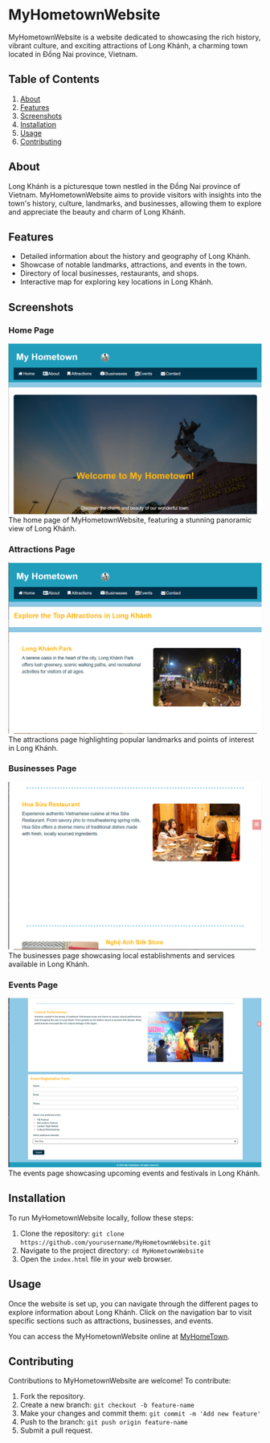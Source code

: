# MyHometownWebsite

MyHometownWebsite is a website dedicated to showcasing the rich history, vibrant culture, and exciting attractions of Long Khánh, a charming town located in Đồng Nai province, Vietnam.

## Table of Contents
1. [About](#about)
2. [Features](#features)
3. [Screenshots](#screenshots)
4. [Installation](#installation)
5. [Usage](#usage)
6. [Contributing](#contributing)

## About
Long Khánh is a picturesque town nestled in the Đồng Nai province of Vietnam. MyHometownWebsite aims to provide visitors with insights into the town's history, culture, landmarks, and businesses, allowing them to explore and appreciate the beauty and charm of Long Khánh.

## Features
- Detailed information about the history and geography of Long Khánh.
- Showcase of notable landmarks, attractions, and events in the town.
- Directory of local businesses, restaurants, and shops.
- Interactive map for exploring key locations in Long Khánh.

## Screenshots
### Home Page
![Home Page](screenshots/homepage.png)
The home page of MyHometownWebsite, featuring a stunning panoramic view of Long Khánh.

### Attractions Page
![Attractions Page](screenshots/attractions.png)
The attractions page highlighting popular landmarks and points of interest in Long Khánh.

### Businesses Page
![Businesses Page](screenshots/businesses.png)
The businesses page showcasing local establishments and services available in Long Khánh.

### Events Page
![Events Page](screenshots/events.png)
The events page showcasing upcoming events and festivals in Long Khánh.

## Installation
To run MyHometownWebsite locally, follow these steps:
1. Clone the repository: `git clone https://github.com/yourusername/MyHometownWebsite.git`
2. Navigate to the project directory: `cd MyHometownWebsite`
3. Open the `index.html` file in your web browser.

## Usage
Once the website is set up, you can navigate through the different pages to explore information about Long Khánh. Click on the navigation bar to visit specific sections such as attractions, businesses, and events.

You can access the MyHometownWebsite online at [MyHomeTown](https://tuho9428.github.io/MyHometownWebsite/).

## Contributing
Contributions to MyHometownWebsite are welcome! To contribute:
1. Fork the repository.
2. Create a new branch: `git checkout -b feature-name`
3. Make your changes and commit them: `git commit -m 'Add new feature'`
4. Push to the branch: `git push origin feature-name`
5. Submit a pull request.
